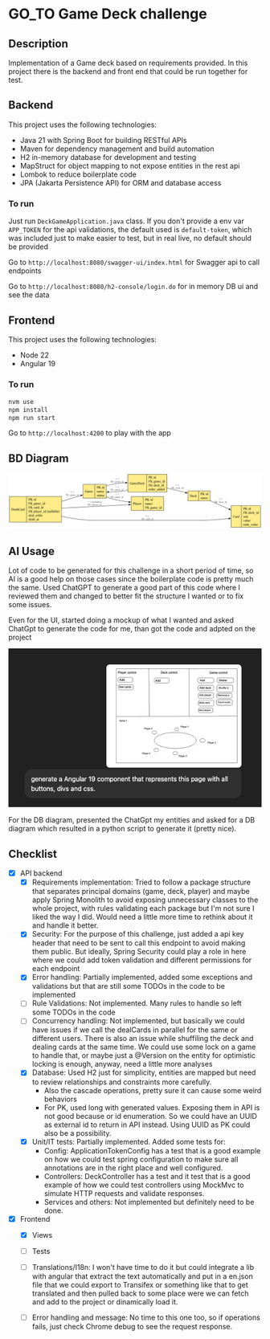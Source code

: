 # GO_TO Game Deck challenge

## Description

Implementation of a Game deck based on requirements provided. In this project there is the backend and front end that could be run together for test.

## Backend 

This project uses the following technologies:
- Java 21 with Spring Boot for building RESTful APIs
- Maven for dependency management and build automation
- H2 in-memory database for development and testing
- MapStruct for object mapping to not expose entities in the rest api
- Lombok to reduce boilerplate code
- JPA (Jakarta Persistence API) for ORM and database access

### To run

Just run `DeckGameApplication.java` class. If you don't provide a env var `APP_TOKEN` for the api validations, the default used is `default-token`, which was included just to make easier to test, but in real live, no default should be provided


Go to `http://localhost:8080/swagger-ui/index.html` for Swagger api to call endpoints

Go to `http://localhost:8080/h2-console/login.do` for in memory DB ui and see the data

## Frontend

This project uses the following technologies:
- Node 22
- Angular 19

### To run

```
nvm use
npm install
npm run start
```

Go to `http://localhost:4200` to play with the app

## BD Diagram

![Game Logo](game_erd.png)

## AI Usage

Lot of code to be generated for this challenge in a short period of time, so AI is a good help on those cases since the boilerplate code is pretty much the same. Used ChatGPT to generate a good part of this code where I reviewed them and changed to better fit the structure I wanted or to fix some issues.

Even for the UI, started doing a mockup of what I wanted and asked ChatGpt to generate the code for me, than got the code and adpted on the project

![UI AI](ui-generated.jpg)

For the DB diagram, presented the ChatGpt my entities and asked for a DB diagram which resulted in a python script to generate it (pretty nice).

## Checklist

 - [x] API backend
   - [x] Requirements implementation: Tried to follow a package structure that separates principal domains (game, deck, player) and maybe apply Spring Monolith to avoid exposing unnecessary classes to the whole project, with rules validating each package but I'm not sure I liked the way I did. Would need a little more time to rethink about it and handle it better.
   - [x] Security: For the purpose of this challenge, just added a api key header that need to be sent to call this endpoint to avoid making them public. But ideally, Spring Security could play a role in here where we could add token validation and different permissions for each endpoint
   - [x] Error handling: Partially implemented, added some exceptions and validations but that are still some TODOs in the code to be implemented
   - [ ] Rule Validations: Not implemented. Many rules to handle so left some TODOs in the code
   - [ ] Concurrency handling: Not implemented, but basically we could have issues if we call the dealCards in parallel for the same or different users. There is also an issue while shuffiling the deck and dealing cards at the same time. We could use some lock on a game to handle that, or maybe just a @Version on the entity for optimistic locking is enough, anyway, need a little more analyses
   - [x] Database: Used H2 just for simplicity, entities are mapped but need to review relationships and constraints more carefully.
       - Also the cascade operations, pretty sure it can cause some weird behaviors
       - For PK, used long with generated values. Exposing them in API is not good because or id enumeration. So we could have an UUID as external id to return in API instead. Using UUID as PK could also be a possibility.
   - [x] Unit/IT tests: Partially implemented. Added some tests for:
     - Config: ApplicationTokenConfig has a test that is a good example on how we could test spring configuration to make sure all annotations are in the right place and well configured.
     - Controllers: DeckController has a test and it test that is a good example of how we could test controllers using MockMvc to simulate HTTP requests and validate responses.
     - Services and others: Not implemented but definitely need to be done.
 - [x] Frontend
   - [x] Views
   - [ ] Tests
   - [ ] Translations/I18n: I won't have time to do it but could integrate a lib with angular that extract the text automatically and put in a en.json file that we could export to Transifex or something like that to get translated and then pulled back to some place were we can fetch and add to the project or dinamically load it.
   - [ ] Error handling and message: No time to this one too, so if operations fails, just check Chrome debug to see the request response. 
  
